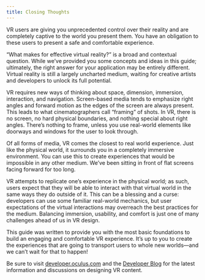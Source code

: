```yaml
---
title: Closing Thoughts
---
```

VR users are giving you unprecedented control over their reality and are completely captive to the world you present them. You have an obligation to these users to present a safe and comfortable experience. 

“What makes for effective virtual reality?” is a broad and contextual question. While we’ve provided you some concepts and ideas in this guide; ultimately, the right answer for your application may be entirely different. Virtual reality is still a largely uncharted medium, waiting for creative artists and developers to unlock its full potential.

VR requires new ways of thinking about space, dimension, immersion, interaction, and navigation. Screen-based media tends to emphasize right angles and forward motion as the edges of the screen are always present. This leads to what cinematographers call “framing” of shots. In VR, there is no screen, no hard physical boundaries, and nothing special about right angles. There’s nothing to frame, unless you use real-world elements like doorways and windows for the user to look through.

Of all forms of media, VR comes the closest to real world experience. Just like the physical world, it surrounds you in a completely immersive environment. You can use this to create experiences that would be impossible in any other medium. We’ve been sitting in front of flat screens facing forward for too long.

VR attempts to replicate one’s experience in the physical world; as such, users expect that they will be able to interact with that virtual world in the same ways they do outside of it. This can be a blessing and a curse: developers can use some familiar real-world mechanics, but user expectations of the virtual interactions may overreach the best practices for the medium. Balancing immersion, usability, and comfort is just one of many challenges ahead of us in VR design.

This guide was written to provide you with the most basic foundations to build an engaging and comfortable VR experience. It’s up to you to create the experiences that are going to transport users to whole new worlds—and we can’t wait for that to happen!

Be sure to visit [developer.oculus.com](/) and the [Developer Blog](/blog/) for the latest information and discussions on designing VR content.

